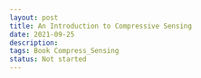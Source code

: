 ```yaml
---
layout: post
title: An Introduction to Compressive Sensing
date: 2021-09-25
description: 
tags: Book Compress_Sensing
status: Not started
---
```

